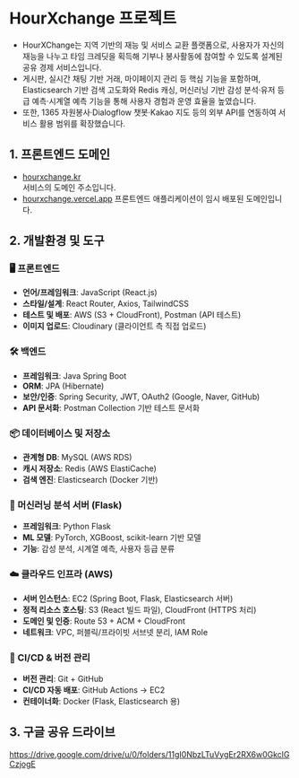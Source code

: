 # HourXchange 프로젝트

- HourXChange는 지역 기반의 재능 및 서비스 교환 플랫폼으로, 사용자가 자신의 재능을 나누고 타임 크레딧을 획득해 기부나 봉사활동에 참여할 수 있도록 설계된 공유 경제 서비스입니다.
- 게시판, 실시간 채팅 기반 거래, 마이페이지 관리 등 핵심 기능을 포함하며, Elasticsearch 기반 검색 고도화와 Redis 캐싱, 머신러닝 기반 감성 분석·유저 등급 예측·시계열 예측 기능을 통해 사용자 경험과 운영 효율을 높였습니다.
- 또한, 1365 자원봉사·Dialogflow 챗봇·Kakao 지도 등의 외부 API를 연동하여 서비스 활용 범위를 확장했습니다.

## 1. 프론트엔드 도메인
- [hourxchange.kr](http://hourxchange.kr)  
  서비스의 도메인 주소입니다.  
- [hourxchange.vercel.app](https://hourxchange.vercel.app/)
  프론트엔드 애플리케이션이 임시 배포된 도메인입니다.

## 2. 개발환경 및 도구

### 🖥️ 프론트엔드
- **언어/프레임워크**: JavaScript (React.js)
- **스타일/설계**: React Router, Axios, TailwindCSS
- **테스트 및 배포**: AWS (S3 + CloudFront), Postman (API 테스트)
- **이미지 업로드**: Cloudinary (클라이언트 측 직접 업로드)

### 🛠️ 백엔드
- **프레임워크**: Java Spring Boot
- **ORM**: JPA (Hibernate)
- **보안/인증**: Spring Security, JWT, OAuth2 (Google, Naver, GitHub)
- **API 문서화**: Postman Collection 기반 테스트 문서화

### 📦 데이터베이스 및 저장소
- **관계형 DB**: MySQL (AWS RDS)
- **캐시 저장소**: Redis (AWS ElastiCache)
- **검색 엔진**: Elasticsearch (Docker 기반)

### 🤖 머신러닝 분석 서버 (Flask)
- **프레임워크**: Python Flask
- **ML 모델**: PyTorch, XGBoost, scikit-learn 기반 모델
- **기능**: 감성 분석, 시계열 예측, 사용자 등급 분류

### ☁️ 클라우드 인프라 (AWS)
- **서버 인스턴스**: EC2 (Spring Boot, Flask, Elasticsearch 서버)
- **정적 리소스 호스팅**: S3 (React 빌드 파일), CloudFront (HTTPS 처리)
- **도메인 및 인증**: Route 53 + ACM + CloudFront
- **네트워크**: VPC, 퍼블릭/프라이빗 서브넷 분리, IAM Role

### 🔁 CI/CD & 버전 관리
- **버전 관리**: Git + GitHub
- **CI/CD 자동 배포**: GitHub Actions → EC2
- **컨테이너화**: Docker (Flask, Elasticsearch 용)  

## 3. 구글 공유 드라이브
https://drive.google.com/drive/u/0/folders/11gI0NbzLTuVygEr2RX6w0GkclGCzjogE
